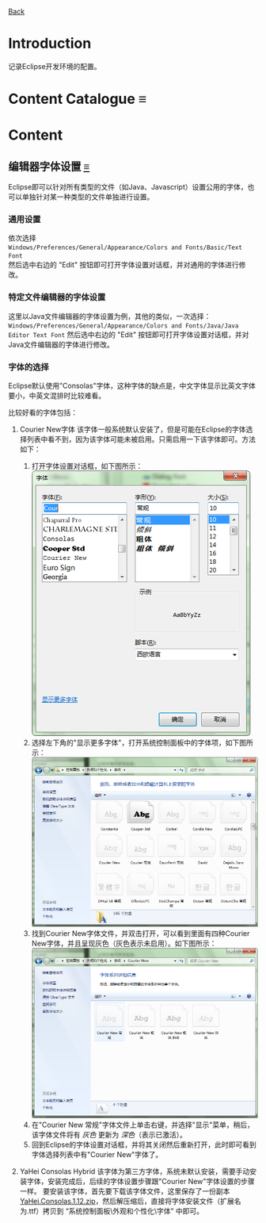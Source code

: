 [Back](index.md)

# Introduction

记录Eclipse开发环境的配置。

# Content Catalogue <a id="≡">≡</a>


# Content

## 编辑器字体设置  <a id="EFS">[≡](#≡)</a>

Eclipse即可以针对所有类型的文件（如Java、Javascript）设置公用的字体，也可以单独针对某一种类型的文件单独进行设置。

### 通用设置 

依次选择     
`Windows/Preferences/General/Appearance/Colors and Fonts/Basic/Text Font`   
然后选中右边的 "Edit" 按钮即可打开字体设置对话框，并对通用的字体进行修改。

### 特定文件编辑器的字体设置

这里以Java文件编辑器的字体设置为例，其他的类似，一次选择：    
`Windows/Preferences/General/Appearance/Colors and Fonts/Java/Java Editor Text Font`    然后选中右边的 "Edit" 按钮即可打开字体设置对话框，并对Java文件编辑器的字体进行修改。

### 字体的选择

Eclipse默认使用"Consolas"字体，这种字体的缺点是，中文字体显示比英文字体要小，中英文混排时比较难看。     

比较好看的字体包括：  

1. Courier New字体
    该字体一般系统默认安装了，但是可能在Eclipse的字体选择列表中看不到，因为该字体可能未被启用。只需启用一下该字体即可。方法如下：
    1. 打开字体设置对话框，如下图所示：
        ![文字对话框](images/image1.png)
    2. 选择左下角的"显示更多字体"，打开系统控制面板中的字体项，如下图所示：
        ![系统字体设置](images/image2.png)
    3. 找到Courier New字体文件，并双击打开，可以看到里面有四种Courier New字体，并且呈现灰色（灰色表示未启用）。如下图所示：
        ![Courier New字体](images/image3.png)
    4. 在"Courier New 常规"字体文件上单击右键，并选择"显示"菜单，稍后，该字体文件将有 _灰色_ 更新为 _深色_（表示已激活）。
    5. 回到Eclipse的字体设置对话框，并将其关闭然后重新打开，此时即可看到字体选择列表中有"Courier New"字体了。

2. YaHei Consolas Hybrid
    该字体为第三方字体，系统未默认安装，需要手动安装字体，安装完成后，后续的字体设置步骤跟"Courier New"字体设置的步骤一样。
    要安装该字体，首先要下载该字体文件，这里保存了一份副本[YaHei.Consolas.1.12.zip](attachments/YaHei.Consolas.1.12.zip)，然后解压缩后，直接将字体安装文件（扩展名为.ttf）拷贝到 “系统控制面板\外观和个性化\字体” 中即可。
